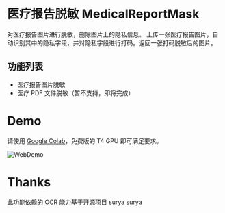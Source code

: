 # 医疗报告脱敏 MedicalReportMask
对医疗报告图片进行脱敏，删除图片上的隐私信息。
上传一张医疗报告图片，自动识别其中的隐私字段，并对隐私字段进行打码。返回一张打码脱敏后的图片。
## 功能列表
- 医疗报告图片脱敏
- 医疗 PDF 文件脱敏（暂不支持，即将完成）
  
# Demo
请使用 [Google Colab](https://colab.research.google.com/drive/1pLOuxQVlRxcY_FGikHz29ap7f7_5o-Hk?usp=sharing)，免费版的 T4 GPU 即可满足要求。

![WebDemo](https://github.com/WangyeOfWudang/MedicalReportMask/assets/167185971/4e9ac050-22e0-4bf4-8a2d-f389347e5245)

# Thanks
此功能依赖的 OCR 能力基于开源项目 surya
[surya](https://github.com/VikParuchuri/surya?tab=readme-ov-file)

